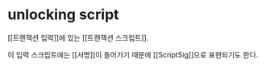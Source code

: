 # unlocking script

[[트랜잭션 입력]]에 있는 [[트랜잭션 스크립트]].

이 입력 스크립트에는 [[서명]]이 들어가기 때문에 [[ScriptSig]]으로 표현되기도 한다.